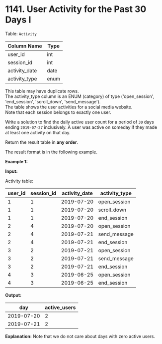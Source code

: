 # 1141. User Activity for the Past 30 Days I

Table: `Activity`

| Column Name   | Type    |
| ------------- | ------- |
| user_id       | int     |
| session_id    | int     |
| activity_date | date    |
| activity_type | enum    |

This table may have duplicate rows. </br>
The activity_type column is an ENUM (category) of type ('open_session', 'end_session', 'scroll_down', 'send_message'). </br>
The table shows the user activities for a social media website. </br>
Note that each session belongs to exactly one user.

Write a solution to find the daily active user count for a period of `30` days ending `2019-07-27` inclusively. A user was active on someday if they made at least one activity on that day.

Return the result table in **any order**.

The result format is in the following example.

**Example 1:**

**Input:** 

Activity table:

| user_id | session_id | activity_date | activity_type |
| ------- | ---------- | ------------- | ------------- |
| 1       | 1          | 2019-07-20    | open_session  |
| 1       | 1          | 2019-07-20    | scroll_down   |
| 1       | 1          | 2019-07-20    | end_session   |
| 2       | 4          | 2019-07-20    | open_session  |
| 2       | 4          | 2019-07-21    | send_message  |
| 2       | 4          | 2019-07-21    | end_session   |
| 3       | 2          | 2019-07-21    | open_session  |
| 3       | 2          | 2019-07-21    | send_message  |
| 3       | 2          | 2019-07-21    | end_session   |
| 4       | 3          | 2019-06-25    | open_session  |
| 4       | 3          | 2019-06-25    | end_session   |

**Output:** 
 
| day        | active_users |
| ---------- | ------------ | 
| 2019-07-20 | 2            |
| 2019-07-21 | 2            |
 
**Explanation:** Note that we do not care about days with zero active users.
